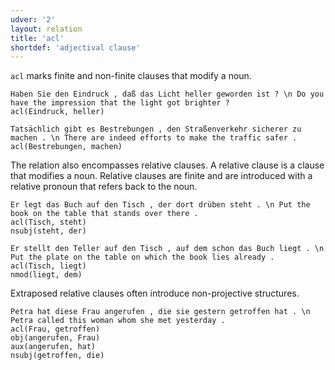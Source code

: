 ```yaml
---
udver: '2'
layout: relation
title: 'acl'
shortdef: 'adjectival clause'
---
```


`acl` marks finite and non-finite clauses that modify a noun.

~~~ sdparse
Haben Sie den Eindruck , daß das Licht heller geworden ist ? \n Do you have the impression that the light got brighter ?
acl(Eindruck, heller)
~~~

~~~ sdparse
Tatsächlich gibt es Bestrebungen , den Straßenverkehr sicherer zu machen . \n There are indeed efforts to make the traffic safer .
acl(Bestrebungen, machen)
~~~

The relation also encompasses relative clauses. A relative clause is a clause that modifies a noun. 
Relative clauses are finite and are introduced with a relative pronoun that refers back to the noun.

~~~ sdparse
Er legt das Buch auf den Tisch , der dort drüben steht . \n Put the book on the table that stands over there .
acl(Tisch, steht)
nsubj(steht, der)
~~~

~~~ sdparse
Er stellt den Teller auf den Tisch , auf dem schon das Buch liegt . \n Put the plate on the table on which the book lies already .
acl(Tisch, liegt)
nmod(liegt, dem)
~~~

Extraposed relative clauses often introduce non-projective structures.

~~~ sdparse
Petra hat diese Frau angerufen , die sie gestern getroffen hat . \n Petra called this woman whom she met yesterday .
acl(Frau, getroffen)
obj(angerufen, Frau)
aux(angerufen, hat)
nsubj(getroffen, die)
~~~

<!-- Interlanguage links updated Po 6. listopadu 2023, 21:42:14 CET -->
